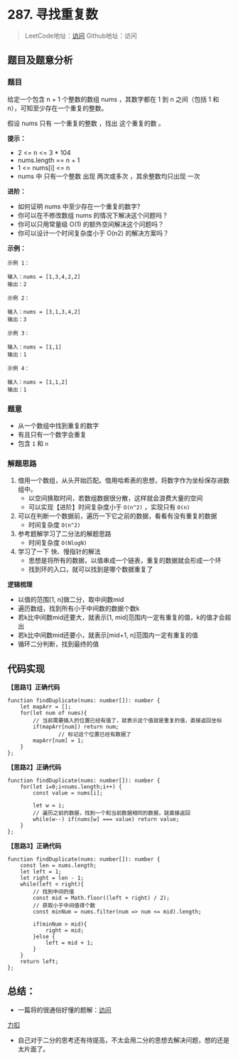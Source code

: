 # 287. 寻找重复数

> LeetCode地址：[访问](https://leetcode-cn.com/problems/find-the-duplicate-number/) 
Github地址：访问

## 题目及题意分析

### 题目

给定一个包含 n + 1 个整数的数组 nums ，其数字都在 1 到 n 之间（包括 1 和 n），可知至少存在一个重复的整数。

假设 nums 只有 一个重复的整数 ，找出 这个重复的数 。

**提示：**

- 2 <= n <= 3 * 104
- nums.length == n + 1
- 1 <= nums[i] <= n
- nums 中 只有一个整数 出现 两次或多次 ，其余整数均只出现 一次

**进阶：**

- 如何证明 nums 中至少存在一个重复的数字?
- 你可以在不修改数组 nums 的情况下解决这个问题吗？
- 你可以只用常量级 O(1) 的额外空间解决这个问题吗？
- 你可以设计一个时间复杂度小于 O(n2) 的解决方案吗？

**示例：**

```
示例 1：

输入：nums = [1,3,4,2,2]
输出：2

示例 2：

输入：nums = [3,1,3,4,2]
输出：3

示例 3：

输入：nums = [1,1]
输出：1

示例 4：

输入：nums = [1,1,2]
输出：1
```

### 题意

- 从一个数组中找到重复的数字
- 有且只有一个数字会重复
- 包含 `1` 和 `n`

### 解题思路

1. 借用一个数组，从头开始匹配。借用哈希表的思想，将数字作为坐标保存进数组中。
    - 以空间换取时间，若数组数据很分散，这样就会浪费大量的空间
    - 可以实现【进阶】时间复杂度小于 `O(n^2)` ，实现只有 `O(n)`
2. 可以在判断一个数据前，遍历一下它之前的数据，看看有没有重复的数据
    - 时间复杂度 `O(n^2)`
3. 参考题解学习了二分法的解题思路
    - 时间复杂度 `O(NlogN)`
4. 学习了一下 快、慢指针的解法
    - 思想是将所有的数据，以值串成一个链表，重复的数据就会形成一个环
    - 找到环的入口，就可以找到是哪个数据重复了

**逻辑梳理**

- 以值的范围[1, n]做二分，取中间数mid
- 遍历数组，找到所有小于中间数的数据个数k
- 若k比中间数mid还要大，就表示[1, mid]范围内一定有重复的值，k的值才会超出
- 若k比中间数mid还要小，就表示[mid+1, n]范围内一定有重复的值
- 循环二分判断，找到最终的值

## 代码实现

**【思路1】正确代码**

```tsx
function findDuplicate(nums: number[]): number {
    let mapArr = [];
    for(let num of nums){
        // 当前需要插入的位置已经有值了，就表示这个值就是重复的值，直接返回坐标
        if(mapArr[num]) return num;
				// 标记这个位置已经有数据了
        mapArr[num] = 1;
    }
};
```

**【思路2】正确代码**

```tsx
function findDuplicate(nums: number[]): number {
    for(let i=0;i<nums.length;i++) {
        const value = nums[i];

        let w = i;
        // 遍历之前的数据，找到一个和当前数据相同的数据，就直接返回
        while(w--) if(nums[w] === value) return value;
    }
};
```

**【思路3】正确代码**

```tsx
function findDuplicate(nums: number[]): number {
    const len = nums.length;
    let left = 1;
    let right = len - 1;
    while(left < right){
        // 找到中间的值
        const mid = Math.floor((left + right) / 2);
        // 获取小于中间值得个数
        const minNum = nums.filter(num => num <= mid).length;

        if(minNum > mid){
            right = mid;
        }else {
            left = mid + 1;
        }
    }
    return left;
};
```

## 总结：

- 一篇将的很通俗好懂的题解：[访问](https://leetcode-cn.com/problems/find-the-duplicate-number/solution/zhe-ge-shu-zu-you-dian-te-shu-suo-yi-ke-yi-yong-ku/)

[力扣](https://leetcode-cn.com/problems/find-the-duplicate-number/solution/zhe-ge-shu-zu-you-dian-te-shu-suo-yi-ke-yi-yong-ku/)

- 自己对于二分的思考还有待提高，不太会用二分的思想去解决问题，想的还是太片面了。